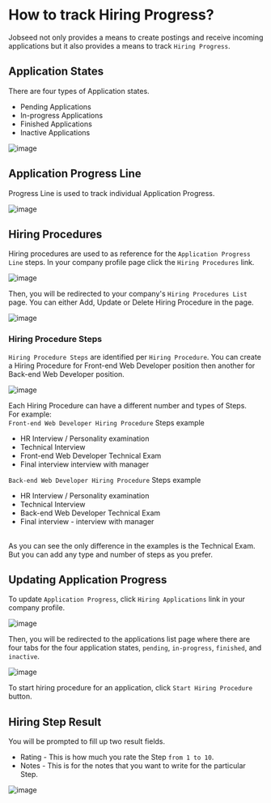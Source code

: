 # How to track Hiring Progress?

Jobseed not only provides a means to create postings and receive incoming applications but it also
provides a means to track `Hiring Progress`.

## Application States

There are four types of Application states.
- Pending Applications
- In-progress Applications
- Finished Applications
- Inactive Applications

![image](/images/application-states.jpg)

## Application Progress Line

Progress Line is used to track individual Application Progress.

![image](/images/application-progress-line.jpg)

## Hiring Procedures

Hiring procedures are used to as reference for the `Application Progress Line` steps.
In your company profile page click the `Hiring Procedures` link.

![image](/images/hiring-procedure-link.jpg)

Then, you will be redirected to your company's `Hiring Procedures List` page.
You can either Add, Update or Delete Hiring Procedure in the page.

![image](/images/hiring-procedures-list.jpg)

### Hiring Procedure Steps

`Hiring Procedure Steps` are identified per `Hiring Procedure`.
You can create a Hiring Procedure for Front-end Web Developer position then another for
Back-end Web Developer position.

![image](/images/hiring-procedure-steps.jpg)

Each Hiring Procedure can have a different number and types of Steps.
<br>
For example: 
<br>
`Front-end Web Developer Hiring Procedure` Steps example
- HR Interview / Personality examination
- Technical Interview
- Front-end Web Developer Technical Exam
- Final interview interview with manager

`Back-end Web Developer Hiring Procedure` Steps example
- HR Interview / Personality examination
- Technical Interview
- Back-end Web Developer Technical Exam
- Final interview - interview with manager

<br>
As you can see the only difference in the examples is the Technical Exam. But you can add any type and number of steps as you prefer.

## Updating Application Progress

To update `Application Progress`, click `Hiring Applications` link in your company profile.

![image](/images/hiring-applications-link.jpg)

Then, you will be redirected to the applications list page where there are four tabs for the four
application states, `pending`, `in-progress`, `finished`, and `inactive`.

![image](/images/applications-list.jpg)

To start hiring procedure for an application, click `Start Hiring Procedure` button.

## Hiring Step Result

You will be prompted to fill up two result fields.

- Rating - This is how much you rate the Step `from 1 to 10`.
- Notes - This is for the notes that you want to write for the particular Step.

![image](/images/application-step-result-form.jpg)